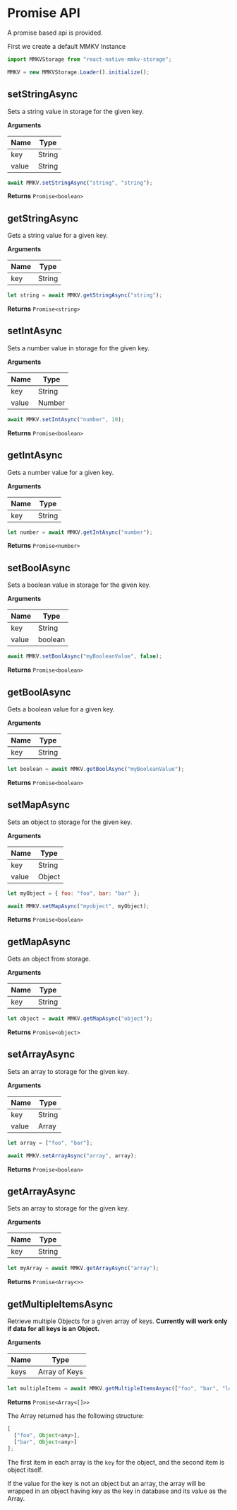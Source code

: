 # Promise API

A promise based api is provided.

First we create a default MMKV Instance

```js
import MMKVStorage from "react-native-mmkv-storage";

MMKV = new MMKVStorage.Loader().initialize();
```

## setStringAsync

Sets a string value in storage for the given key.

**Arguments**

| Name  | Type   |
|-------|--------|
| key   | String |
| value | String |

```js
await MMKV.setStringAsync("string", "string");
```

**Returns**
`Promise<boolean>`

## getStringAsync

Gets a string value for a given key.

**Arguments**

| Name | Type   |
|------|--------|
| key  | String |

```js
let string = await MMKV.getStringAsync("string");
```

**Returns**
`Promise<string>`

## setIntAsync

Sets a number value in storage for the given key.

**Arguments**

| Name  | Type   |
|-------|--------|
| key   | String |
| value | Number |

```js
await MMKV.setIntAsync("number", 10);
```

**Returns**
`Promise<boolean>`

## getIntAsync

Gets a number value for a given key.

**Arguments**

| Name | Type   |
|------|--------|
| key  | String |

```js
let number = await MMKV.getIntAsync("number");
```

**Returns**
`Promise<number>`

## setBoolAsync

Sets a boolean value in storage for the given key.

**Arguments**

| Name  | Type    |
|-------|---------|
| key   | String  |
| value | boolean |

```js
await MMKV.setBoolAsync("myBooleanValue", false);
```

**Returns**
`Promise<boolean>`

## getBoolAsync

Gets a boolean value for a given key.

**Arguments**

| Name | Type   |
|------|--------|
| key  | String |

```js
let boolean = await MMKV.getBoolAsync("myBooleanValue");
```

**Returns**
`Promise<boolean>`

## setMapAsync

Sets an object to storage for the given key.

**Arguments**

| Name  | Type   |
|-------|--------|
| key   | String |
| value | Object |

```js
let myObject = { foo: "foo", bar: "bar" };

await MMKV.setMapAsync("myobject", myObject);
```

**Returns**
`Promise<boolean>`

## getMapAsync

Gets an object from storage.

**Arguments**

| Name | Type   |
|------|--------|
| key  | String |

```js
let object = await MMKV.getMapAsync("object");
```

**Returns**
`Promise<object>`

## setArrayAsync

Sets an array to storage for the given key.

**Arguments**

| Name  | Type   |
|-------|--------|
| key   | String |
| value | Array  |

```js
let array = ["foo", "bar"];

await MMKV.setArrayAsync("array", array);
```

**Returns**
`Promise<boolean>`

## getArrayAsync

Sets an array to storage for the given key.

**Arguments**

| Name | Type   |
|------|--------|
| key  | String |

```js
let myArray = await MMKV.getArrayAsync("array");
```

**Returns**
`Promise<Array<>>`

## getMultipleItemsAsync

Retrieve multiple Objects for a given array of keys. **Currently will work only if data for all keys is an Object.**

**Arguments**


| Name | Type          |
|------|---------------|
| keys | Array of Keys |

```js
let multipleItems = await MMKV.getMultipleItemsAsync(["foo", "bar", "loo"]);
```

**Returns**
`Promise<Array<[]>>`

The Array returned has the following structure:

```js
[
  ["foo", Object<any>],
  ["bar", Object<any>]
];
```

The first item in each array is the `key` for the object, and the second item is object itself.

If the value for the key is not an object but an array, the array will be wrapped in an object having key as the key in database and its value as the Array.
